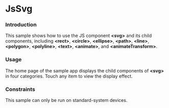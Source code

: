 # JsSvg



### Introduction

This sample shows how to use the JS component **<svg\>** and its child components, including **<rect\>**, **<circle\>**, **<ellipse\>**, **<path\>**, **<line\>**, **<polygon\>**, **<polyline\>**, **<text\>**, **<animate\>**, and **<animateTransform\>**.

### Usage

The home page of the sample app displays the child components of **<svg\>** in four categories. Touch any item to view the display effect.



### Constraints

This sample can only be run on standard-system devices.
